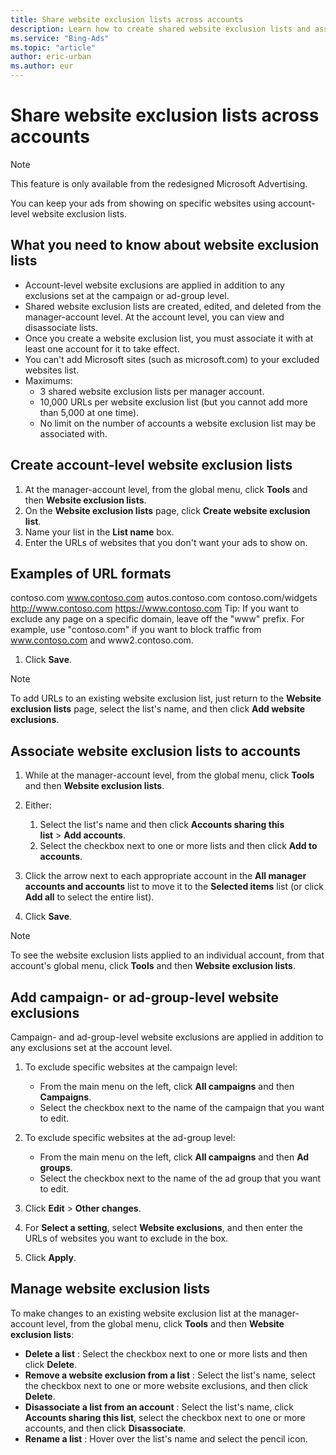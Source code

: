```yaml
---
title: Share website exclusion lists across accounts
description: Learn how to create shared website exclusion lists and associate them with multiple accounts.
ms.service: "Bing-Ads"
ms.topic: "article"
author: eric-urban
ms.author: eur
---
```


# Share website exclusion lists across accounts

> [!NOTE]
> This feature is only available from the redesigned Microsoft Advertising.

You can keep your ads from showing on specific websites using account-level website exclusion lists.

## What you need to know about website exclusion lists

- Account-level website exclusions are applied in addition to any exclusions set at the campaign or ad-group level.
- Shared website exclusion lists are created, edited, and deleted from the manager-account level. At the account level, you can view and disassociate lists.
- Once you create a website exclusion list, you must associate it with at least one account for it to take effect.
- You can't add Microsoft sites (such as microsoft.com) to your excluded websites list.
- Maximums:
   - 3 shared website exclusion lists per manager account.
   - 10,000 URLs per website exclusion list (but you cannot add more than 5,000 at one time).
   - No limit on the number of accounts a website exclusion list may be associated with.

## Create account-level website exclusion lists

1. At the manager-account level, from the global menu, click **Tools** and then **Website exclusion lists**.
1. On the **Website exclusion lists** page, click **Create website exclusion list**.
1. Name your list in the **List name** box.
1. Enter the URLs of websites that you don't want your ads to show on.
## Examples of URL formats
contoso.com 					www.contoso.com 					autos.contoso.com 					contoso.com/widgets 					http://www.contoso.com 					https://www.contoso.com
Tip: If you want to exclude any page on a specific domain, leave off the "www" prefix. For example, use "contoso.com" if you want to block traffic from www.contoso.com and www2.contoso.com.

1. Click **Save**.

> [!NOTE]
> To add URLs to an existing website exclusion list, just return to the **Website exclusion lists** page, select the list's name, and then click **Add website exclusions**.

## Associate website exclusion lists to accounts

1. While at the manager-account level, from the global menu, click **Tools** and then **Website exclusion lists**.
1. Either:
   1. Select the list's name and then click **Accounts sharing this list**&nbsp;&gt;&nbsp;**Add accounts**.
   1. Select the checkbox next to one or more lists and then click **Add to accounts**.

1. Click the arrow next to each appropriate account in the **All manager accounts and accounts** list to move it to the **Selected items** list (or click **Add all** to select the entire list).
1. Click **Save**.

> [!NOTE]
> To see the website exclusion lists applied to an individual account, from that account's global menu, click **Tools** and then **Website exclusion lists**.

## Add campaign- or ad-group-level website exclusions

Campaign- and ad-group-level website exclusions are applied in addition to any exclusions set at the account level.

1. To exclude specific websites at the campaign level:
   - From the main menu on the left, click **All campaigns** and then **Campaigns**.
   - Select the checkbox next to the name of the campaign that you want to edit.

1. To exclude specific websites at the ad-group level:
   - From the main menu on the left, click **All campaigns** and then **Ad groups**.
   - Select the checkbox next to the name of the ad group that you want to edit.

1. Click **Edit**&nbsp;&gt;&nbsp;**Other changes**.
1. For **Select a setting**, select **Website exclusions**, and then enter the URLs of websites you want to exclude in the box.
1. Click **Apply**.

## Manage website exclusion lists

To make changes to an existing website exclusion list at the manager-account level, from the global menu, click **Tools** and then **Website exclusion lists**:

- **Delete a list** : Select the checkbox next to one or more lists and then click **Delete**.
- **Remove a website exclusion from a list** : Select the list's name,  select the checkbox next to one or more website exclusions, and then click **Delete**.
- **Disassociate a list from an account** : Select the list's name, click **Accounts sharing this list**, select the checkbox next to one or more accounts, and then click **Disassociate**.
- **Rename a list** : Hover over the list's name and select the pencil icon.


